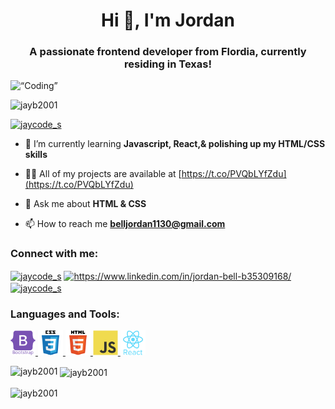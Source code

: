 <h1 align="center">Hi 👋, I'm Jordan</h1>
<h3 align="center">A passionate frontend developer from Flordia, currently residing in Texas!</h3>
<img align=“right” alt=“Coding” width=“400” scr=“https://dribbble.com/shots/5487982-Developers-Gif/attachments/10896348?mode=media”>


<p align="left"> <img src="https://komarev.com/ghpvc/?username=jayb2001&label=Profile%20views&color=0e75b6&style=flat" alt="jayb2001" /> </p>

<p align="left"> <a href="https://twitter.com/jaycode_s" target="blank"><img src="https://img.shields.io/twitter/follow/jaycode_s?logo=twitter&style=for-the-badge" alt="jaycode_s" /></a> </p>

- 🌱 I’m currently learning **Javascript, React,& polishing up my HTML/CSS skills**

- 👨‍💻 All of my projects are available at [https://t.co/PVQbLYfZdu](https://t.co/PVQbLYfZdu)

- 💬 Ask me about **HTML & CSS**

- 📫 How to reach me **belljordan1130@gmail.com**

<h3 align="left">Connect with me:</h3>
<p align="left">
<a href="https://twitter.com/jaycode_s" target="blank"><img align="center" src="https://raw.githubusercontent.com/rahuldkjain/github-profile-readme-generator/master/src/images/icons/Social/twitter.svg" alt="jaycode_s" height="30" width="40" /></a>
<a href="https://linkedin.com/in/https://www.linkedin.com/in/jordan-bell-b35309168/" target="blank"><img align="center" src="https://raw.githubusercontent.com/rahuldkjain/github-profile-readme-generator/master/src/images/icons/Social/linked-in-alt.svg" alt="https://www.linkedin.com/in/jordan-bell-b35309168/" height="30" width="40" /></a>
<a href="https://instagram.com/jaycode_s" target="blank"><img align="center" src="https://raw.githubusercontent.com/rahuldkjain/github-profile-readme-generator/master/src/images/icons/Social/instagram.svg" alt="jaycode_s" height="30" width="40" /></a>
</p>

<h3 align="left">Languages and Tools:</h3>
<p align="left"> <a href="https://getbootstrap.com" target="_blank" rel="noreferrer"> <img src="https://raw.githubusercontent.com/devicons/devicon/master/icons/bootstrap/bootstrap-plain-wordmark.svg" alt="bootstrap" width="40" height="40"/> </a> <a href="https://www.w3schools.com/css/" target="_blank" rel="noreferrer"> <img src="https://raw.githubusercontent.com/devicons/devicon/master/icons/css3/css3-original-wordmark.svg" alt="css3" width="40" height="40"/> </a> <a href="https://www.w3.org/html/" target="_blank" rel="noreferrer"> <img src="https://raw.githubusercontent.com/devicons/devicon/master/icons/html5/html5-original-wordmark.svg" alt="html5" width="40" height="40"/> </a> <a href="https://developer.mozilla.org/en-US/docs/Web/JavaScript" target="_blank" rel="noreferrer"> <img src="https://raw.githubusercontent.com/devicons/devicon/master/icons/javascript/javascript-original.svg" alt="javascript" width="40" height="40"/> </a> <a href="https://reactjs.org/" target="_blank" rel="noreferrer"> <img src="https://raw.githubusercontent.com/devicons/devicon/master/icons/react/react-original-wordmark.svg" alt="react" width="40" height="40"/> </a> </p>

<p><img align="left" src="https://github-readme-stats.vercel.app/api/top-langs?username=jayb2001&show_icons=true&locale=en&layout=compact" alt="jayb2001" /></p>

<p>&nbsp;<img align="center" src="https://github-readme-stats.vercel.app/api?username=jayb2001&show_icons=true&locale=en" alt="jayb2001" /></p>

<p><img align="center" src="https://github-readme-streak-stats.herokuapp.com/?user=jayb2001&" alt="jayb2001" /></p>
